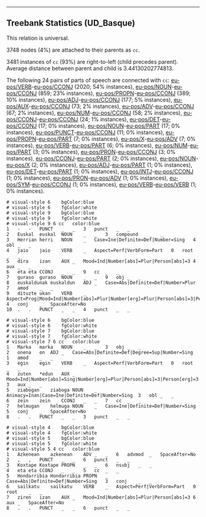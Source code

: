 

--------------------------------------------------------------------------------

## Treebank Statistics (UD_Basque)

This relation is universal.

3748 nodes (4%) are attached to their parents as `cc`.

3481 instances of `cc` (93%) are right-to-left (child precedes parent).
Average distance between parent and child is 3.44130202774813.

The following 24 pairs of parts of speech are connected with `cc`: [eu-pos/VERB]()-[eu-pos/CCONJ]() (2020; 54% instances), [eu-pos/NOUN]()-[eu-pos/CCONJ]() (859; 23% instances), [eu-pos/PROPN]()-[eu-pos/CCONJ]() (389; 10% instances), [eu-pos/ADJ]()-[eu-pos/CCONJ]() (177; 5% instances), [eu-pos/AUX]()-[eu-pos/CCONJ]() (73; 2% instances), [eu-pos/ADV]()-[eu-pos/CCONJ]() (67; 2% instances), [eu-pos/NUM]()-[eu-pos/CCONJ]() (58; 2% instances), [eu-pos/CCONJ]()-[eu-pos/CCONJ]() (24; 1% instances), [eu-pos/DET]()-[eu-pos/CCONJ]() (17; 0% instances), [eu-pos/NOUN]()-[eu-pos/PART]() (17; 0% instances), [eu-pos/PUNCT]()-[eu-pos/CCONJ]() (11; 0% instances), [eu-pos/PROPN]()-[eu-pos/PART]() (7; 0% instances), [eu-pos/X]()-[eu-pos/ADV]() (7; 0% instances), [eu-pos/VERB]()-[eu-pos/PART]() (6; 0% instances), [eu-pos/NUM]()-[eu-pos/PART]() (3; 0% instances), [eu-pos/PRON]()-[eu-pos/CCONJ]() (3; 0% instances), [eu-pos/CCONJ]()-[eu-pos/PART]() (2; 0% instances), [eu-pos/NOUN]()-[eu-pos/X]() (2; 0% instances), [eu-pos/ADJ]()-[eu-pos/PART]() (1; 0% instances), [eu-pos/DET]()-[eu-pos/PART]() (1; 0% instances), [eu-pos/INTJ]()-[eu-pos/CCONJ]() (1; 0% instances), [eu-pos/PRON]()-[eu-pos/ADV]() (1; 0% instances), [eu-pos/SYM]()-[eu-pos/CCONJ]() (1; 0% instances), [eu-pos/VERB]()-[eu-pos/VERB]() (1; 0% instances).


~~~ conllu
# visual-style 6	bgColor:blue
# visual-style 6	fgColor:white
# visual-style 9	bgColor:blue
# visual-style 9	fgColor:white
# visual-style 9 6 cc	color:blue
1	-	-	PUNCT	_	_	3	punct	_	_
2	Euskal	euskal	NOUN	_	_	3	compound	_	_
3	Herrian	herri	NOUN	_	Case=Ine|Definite=Def|Number=Sing	4	obl	_	_
4	jaio	jaio	VERB	_	Aspect=Perf|VerbForm=Part	0	root	_	_
5	dira	izan	AUX	_	Mood=Ind|Number[abs]=Plur|Person[abs]=3	4	aux	_	_
6	eta	eta	CCONJ	_	_	9	cc	_	_
7	guraso	guraso	NOUN	_	_	9	obj	_	_
8	euskaldunak	euskaldun	ADJ	_	Case=Abs|Definite=Def|Number=Plur	7	amod	_	_
9	dituzte	ukan	VERB	_	Aspect=Prog|Mood=Ind|Number[abs]=Plur|Number[erg]=Plur|Person[abs]=3|Person[erg]=3	4	conj	_	SpaceAfter=No
10	.	.	PUNCT	_	_	4	punct	_	_

~~~


~~~ conllu
# visual-style 6	bgColor:blue
# visual-style 6	fgColor:white
# visual-style 7	bgColor:blue
# visual-style 7	fgColor:white
# visual-style 7 6 cc	color:blue
1	Marka	marka	NOUN	_	_	3	obj	_	_
2	onena	on	ADJ	_	Case=Abs|Definite=Def|Degree=Sup|Number=Sing	1	amod	_	_
3	egin	egin	VERB	_	Aspect=Perf|VerbForm=Part	0	root	_	_
4	zuten	*edun	AUX	_	Mood=Ind|Number[abs]=Sing|Number[erg]=Plur|Person[abs]=3|Person[erg]=3	3	aux	_	_
5	ziabogan	ziaboga	NOUN	_	Animacy=Inan|Case=Ine|Definite=Def|Number=Sing	3	obl	_	_
6	zein	zein	CCONJ	_	_	7	cc	_	_
7	helmugan	helmuga	NOUN	_	Case=Ine|Definite=Def|Number=Sing	5	conj	_	SpaceAfter=No
8	.	.	PUNCT	_	_	3	punct	_	_

~~~


~~~ conllu
# visual-style 4	bgColor:blue
# visual-style 4	fgColor:white
# visual-style 5	bgColor:blue
# visual-style 5	fgColor:white
# visual-style 5 4 cc	color:blue
1	Azkenean	azkenean	ADV	_	_	6	advmod	_	SpaceAfter=No
2	,	,	PUNCT	_	_	6	punct	_	_
3	Koxtape	Koxtape	PROPN	_	_	6	nsubj	_	_
4	eta	eta	CCONJ	_	_	5	cc	_	_
5	Hondarribia	Hondarribia	PROPN	_	Case=Abs|Definite=Def|Number=Sing	3	conj	_	_
6	sailkatu	sailkatu	VERB	_	Aspect=Perf|VerbForm=Part	0	root	_	_
7	ziren	izan	AUX	_	Mood=Ind|Number[abs]=Plur|Person[abs]=3	6	aux	_	SpaceAfter=No
8	.	.	PUNCT	_	_	6	punct	_	_

~~~



